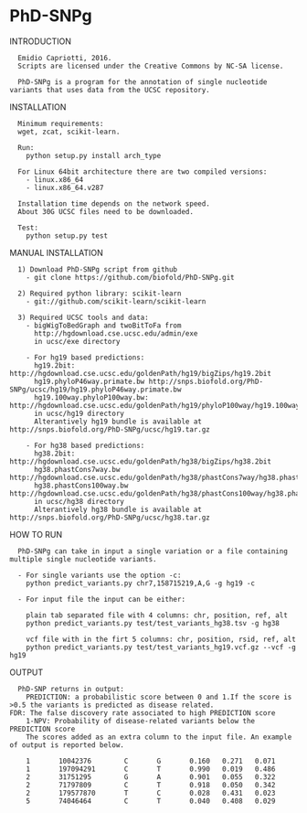 # PhD-SNPg


INTRODUCTION
      
      Emidio Capriotti, 2016.
      Scripts are licensed under the Creative Commons by NC-SA license.

      PhD-SNPg is a program for the annotation of single nucleotide variants that uses data from the UCSC repository.


INSTALLATION

      Minimum requirements:
      wget, zcat, scikit-learn.

      Run:
        python setup.py install arch_type

      For Linux 64bit architecture there are two compiled versions:
        - linux.x86_64
        - linux.x86_64.v287

      Installation time depends on the network speed.
      About 30G UCSC files need to be downloaded.

      Test:
        python setup.py test	



MANUAL INSTALLATION

      1) Download PhD-SNPg script from github
        - git clone https://github.com/biofold/PhD-SNPg.git

      2) Required python library: scikit-learn
        - git://github.com/scikit-learn/scikit-learn

      3) Required UCSC tools and data:
        - bigWigToBedGraph and twoBitToFa from
          http://hgdownload.cse.ucsc.edu/admin/exe
          in ucsc/exe directory

        - For hg19 based predictions:
          hg19.2bit: http://hgdownload.cse.ucsc.edu/goldenPath/hg19/bigZips/hg19.2bit
          hg19.phyloP46way.primate.bw http://snps.biofold.org/PhD-SNPg/ucsc/hg19/hg19.phyloP46way.primate.bw	
          hg19.100way.phyloP100way.bw: http://hgdownload.cse.ucsc.edu/goldenPath/hg19/phyloP100way/hg19.100way.phyloP100way.bw
          in ucsc/hg19 directory
          Alterantively hg19 bundle is available at http://snps.biofold.org/PhD-SNPg/ucsc/hg19.tar.gz		

        - For hg38 based predictions:
          hg38.2bit: http://hgdownload.cse.ucsc.edu/goldenPath/hg38/bigZips/hg38.2bit
          hg38.phastCons7way.bw http://hgdownload.cse.ucsc.edu/goldenPath/hg38/phastCons7way/hg38.phastCons7way.bw
          hg38.phastCons100way.bw http://hgdownload.cse.ucsc.edu/goldenPath/hg38/phastCons100way/hg38.phastCons100way.bw
          in ucsc/hg38 directory
          Alterantively hg38 bundle is available at http://snps.biofold.org/PhD-SNPg/ucsc/hg38.tar.gz


HOW TO RUN
		
      PhD-SNPg can take in input a single variation or a file containing multiple single nucleotide variants.

      - For single variants use the option -c:
        python predict_variants.py chr7,158715219,A,G -g hg19 -c

      - For input file the input can be either: 
	
        plain tab separated file with 4 columns: chr, position, ref, alt
        python predict_variants.py test/test_variants_hg38.tsv -g hg38
       
        vcf file with in the firt 5 columns: chr, position, rsid, ref, alt  
        python predict_variants.py test/test_variants_hg19.vcf.gz --vcf -g hg19


OUTPUT

      PhD-SNP returns in output: 
        PREDICTION: a probabilistic score between 0 and 1.If the score is >0.5 the variants is predicted as disease related.
	FDR: The false discovery rate associated to high PREDICTION score
     	1-NPV: Probability of disease-related variants below the PREDICTION score   
        The scores added as an extra column to the input file. An example of output is reported below.

        1       10042376        C       G       0.160   0.271   0.071
        1       197094291       C       T       0.990   0.019   0.486
        2       31751295        G       A       0.901   0.055   0.322
        2       71797809        C       T       0.918   0.050   0.342
        2       179577870       T       C       0.028   0.431   0.023
        5       74046464        C       T       0.040   0.408   0.029
